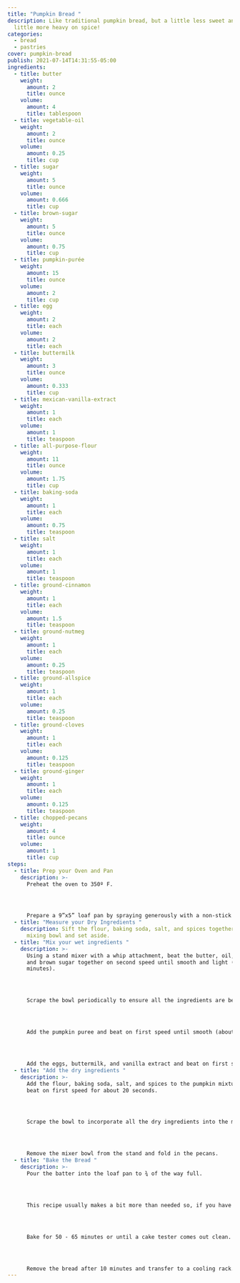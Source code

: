 ```yaml
---
title: "Pumpkin Bread "
description: Like traditional pumpkin bread, but a little less sweet and a
  little more heavy on spice!
categories:
  - bread
  - pastries
cover: pumpkin-bread
publish: 2021-07-14T14:31:55-05:00
ingredients:
  - title: butter
    weight:
      amount: 2
      title: ounce
    volume:
      amount: 4
      title: tablespoon
  - title: vegetable-oil
    weight:
      amount: 2
      title: ounce
    volume:
      amount: 0.25
      title: cup
  - title: sugar
    weight:
      amount: 5
      title: ounce
    volume:
      amount: 0.666
      title: cup
  - title: brown-sugar
    weight:
      amount: 5
      title: ounce
    volume:
      amount: 0.75
      title: cup
  - title: pumpkin-purée
    weight:
      amount: 15
      title: ounce
    volume:
      amount: 2
      title: cup
  - title: egg
    weight:
      amount: 2
      title: each
    volume:
      amount: 2
      title: each
  - title: buttermilk
    weight:
      amount: 3
      title: ounce
    volume:
      amount: 0.333
      title: cup
  - title: mexican-vanilla-extract
    weight:
      amount: 1
      title: each
    volume:
      amount: 1
      title: teaspoon
  - title: all-purpose-flour
    weight:
      amount: 11
      title: ounce
    volume:
      amount: 1.75
      title: cup
  - title: baking-soda
    weight:
      amount: 1
      title: each
    volume:
      amount: 0.75
      title: teaspoon
  - title: salt
    weight:
      amount: 1
      title: each
    volume:
      amount: 1
      title: teaspoon
  - title: ground-cinnamon
    weight:
      amount: 1
      title: each
    volume:
      amount: 1.5
      title: teaspoon
  - title: ground-nutmeg
    weight:
      amount: 1
      title: each
    volume:
      amount: 0.25
      title: teaspoon
  - title: ground-allspice
    weight:
      amount: 1
      title: each
    volume:
      amount: 0.25
      title: teaspoon
  - title: ground-cloves
    weight:
      amount: 1
      title: each
    volume:
      amount: 0.125
      title: teaspoon
  - title: ground-ginger
    weight:
      amount: 1
      title: each
    volume:
      amount: 0.125
      title: teaspoon
  - title: chopped-pecans
    weight:
      amount: 4
      title: ounce
    volume:
      amount: 1
      title: cup
steps:
  - title: Prep your Oven and Pan
    description: >-
      Preheat the oven to 350º F.




      Prepare a 9”x5” loaf pan by spraying generously with a non-stick cooking spray.
  - title: "Measure your Dry Ingredients "
    description: Sift the flour, baking soda, salt, and spices together into a
      mixing bowl and set aside.
  - title: "Mix your wet ingredients "
    description: >-
      Using a stand mixer with a whip attachment, beat the butter, oil, sugar,
      and brown sugar together on second speed until smooth and light (about 2
      minutes).




      Scrape the bowl periodically to ensure all the ingredients are being incorporated evenly.




      Add the pumpkin puree and beat on first speed until smooth (about 1 minute).




      Add the eggs, buttermilk, and vanilla extract and beat on first speed until well combined.
  - title: "Add the dry ingredients "
    description: >-
      Add the flour, baking soda, salt, and spices to the pumpkin mixture and
      beat on first speed for about 20 seconds.




      Scrape the bowl to incorporate all the dry ingredients into the mixture and then mix on medium speed until there are no lumps (about 2 minutes).




      Remove the mixer bowl from the stand and fold in the pecans.
  - title: "Bake the Bread "
    description: >-
      Pour the batter into the loaf pan to ¾ of the way full.




      This recipe usually makes a bit more than needed so, if you have any batter left over, you can bake the bakers portion in a mini-loaf tin or in a muffin tin.




      Bake for 50 - 65 minutes or until a cake tester comes out clean.




      Remove the bread after 10 minutes and transfer to a cooling rack.
---
```

